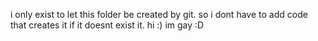 i only exist to let this folder be created by git.
so i dont have to add code that creates it if it doesnt exist it.
hi :)
im gay :D